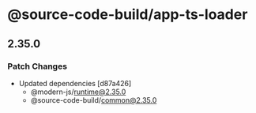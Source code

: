 # @source-code-build/app-ts-loader

## 2.35.0

### Patch Changes

- Updated dependencies [d87a426]
  - @modern-js/runtime@2.35.0
  - @source-code-build/common@2.35.0
